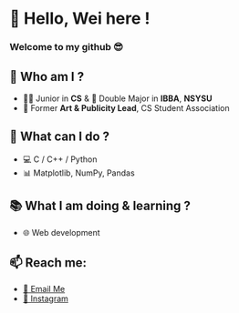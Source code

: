 # 💪 Hello, Wei here ! 
### Welcome to my github 😎
## 🤔 Who am I ? 
- 👨‍💻 Junior in **CS** & 💼 Double Major in **IBBA**, **NSYSU**
- 🎨 Former **Art & Publicity Lead**, CS Student Association
## 👀 What can I do ?
- 💻 C / C++ / Python
- 📊 Matplotlib, NumPy, Pandas
## 📚 What I am doing & learning ?
- 🌐 Web development
## 📫 Reach me:
- [📧 Email Me](mailto:nt1600altis@gmail.com)
- [📸 Instagram](https://www.instagram.com/weichenli05/)


<!--
**WeiChen80percent/WeiChen80percent** is a ✨ _special_ ✨ repository because its `README.md` (this file) appears on your GitHub profile.

